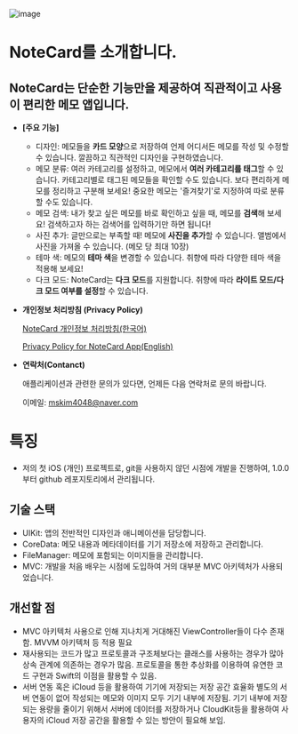 ![image](https://github.com/user-attachments/assets/370e98a0-b73d-4c83-8d59-5f0500d59ee5)

# NoteCard를 소개합니다.

## NoteCard는 단순한 기능만을 제공하여 직관적이고 사용이 편리한 **메모 앱**입니다.

- **[주요 기능]**
    - 디자인: 메모들을 **카드 모양**으로 저장하여 언제 어디서든 메모를 작성 및 수정할 수 있습니다. 깔끔하고 직관적인 디자인을 구현하였습니다.
    - 메모 분류: 여러 카테고리를 설정하고, 메모에서 **여러 카테고리를 태그**할 수 있습니다. 카테고리별로 태그된 메모들을 확인할 수도 있습니다. 보다 편리하게 메모를 정리하고 구분해 보세요! 중요한 메모는 '즐겨찾기'로 지정하여 따로 분류할 수도 있습니다.
    - 메모 검색: 내가 찾고 싶은 메모를 바로 확인하고 싶을 때, 메모를 **검색**해 보세요! 검색하고자 하는 검색어를 입력하기만 하면 됩니다!
    - 사진 추가: 글만으로는 부족할 때! 메모에 **사진을 추가**할 수 있습니다. 앨범에서 사진을 가져올 수 있습니다. (메모 당 최대 10장)
    - 테마 색: 메모의 **테마 색**을 변경할 수 있습니다. 취향에 따라 다양한 테마 색을 적용해 보세요!
    - 다크 모드: NoteCard는 **다크 모드**를 지원합니다. 취향에 따라 **라이트 모드/다크 모드 여부를 설정**할 수 있습니다.
- **개인정보 처리방침 (Privacy Policy)**
    
    [NoteCard 개인정보 처리방침(한국어)](https://www.notion.so/NoteCard-0273910b31a84d4aafdd52f4e9e82fc2?pvs=21)
    
    [Privacy Policy for NoteCard App(English)](https://www.notion.so/Privacy-Policy-for-NoteCard-App-English-c5d86d3068a846a2a81f48eff8433172?pvs=21)
    
- **연락처(Contanct)**
    
    애플리케이션과 관련한 문의가 있다면, 언제든 다음 연락처로 문의 바랍니다. 
    
    이메일: mskim4048@naver.com

# 특징

- 저의 첫 iOS (개인) 프로젝트로, git을 사용하지 않던 시점에 개발을 진행하여, 1.0.0 부터 github 레포지토리에서 관리됩니다.
## 기술 스택
- UIKit: 앱의 전반적인 디자인과 애니메이션을 담당합니다.
- CoreData: 메모 내용과 메타데이터를 기기 저장소에 저장하고 관리합니다.
- FileManager: 메모에 포함되는 이미지들을 관리합니다.
- MVC: 개발을 처음 배우는 시점에 도입하여 거의 대부분 MVC 아키텍처가 사용되었습니다.
## 개선할 점
- MVC 아키텍처 사용으로 인해 지나치게 거대해진 ViewController들이 다수 존재함.
  MVVM 아키텍처 등 적용 필요
- 재사용되는 코드가 많고 프로토콜과 구조체보다는 클래스를 사용하는 경우가 많아 상속 관계에 의존하는 경우가 많음.
  프로토콜을 통한 추상화를 이용하여 유연한 코드 구현과 Swift의 이점을 활용할 수 있음.
- 서버 연동 혹은 iCloud 등을 활용하여 기기에 저장되는 저장 공간 효율화
  별도의 서버 연동이 없어 작성되는 메모와 이미지 모두 기기 내부에 저장됨.
  기기 내부에 저장되는 용량을 줄이기 위해서 서버에 데이터를 저장하거나 CloudKit등을 활용하여 사용자의 iCloud 저장 공간을 활용할 수 있는 방안이 필요해 보임.

